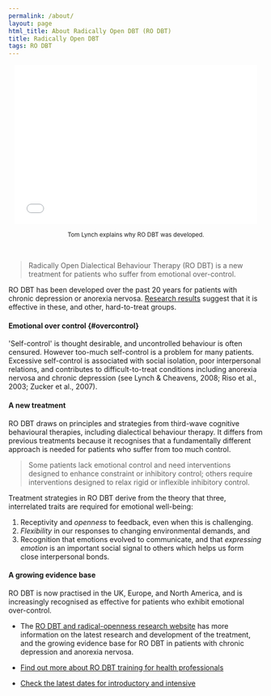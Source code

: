 ```yaml
---
permalink: /about/
layout: page
html_title: About Radically Open DBT (RO DBT)
title: Radically Open DBT
tags: RO DBT
---
```




<center>

<iframe width="480" height="315" src="//www.youtube.com/embed/SXmt1onyVM4" frameborder="0" allowfullscreen></iframe>

<br>

<small>Tom Lynch explains why RO DBT was developed.</small>

</center>

<br>

> Radically Open Dialectical Behaviour Therapy (RO DBT) is a new treatment for patients who suffer from emotional over-control.

RO DBT has been developed over the past 20 years for patients with chronic depression or anorexia nervosa. [Research results](http://www.southampton.ac.uk/psychology/research/groups/emotion_and_personality_bio_behavioural_laboratory.page#projects) suggest that it is effective in these, and other, hard-to-treat groups.


#### Emotional over control {#overcontrol}

'Self-control' is thought desirable, and uncontrolled behaviour is often censured. However too-much self-control is a problem for many patients. Excessive self-control is associated with social isolation, poor interpersonal relations, and contributes to difficult-to-treat conditions including anorexia nervosa and chronic depression (see Lynch & Cheavens, 2008; Riso et al., 2003; Zucker et al., 2007).


#### A new treatment

RO DBT draws on principles and strategies from third-wave cognitive behavioural therapies, including dialectical behaviour therapy. It differs from previous treatments because it recognises that a fundamentally different approach is needed for patients who suffer from too much control.

> Some patients lack emotional control and need interventions designed to enhance constraint or inhibitory control; others require interventions designed to relax rigid or inflexible inhibitory control.

Treatment strategies in RO DBT derive from the theory that three, interrelated traits are required for emotional well-being:

1. Receptivity and *openness* to feedback, even when this is challenging.
2. *Flexibility* in our responses to changing environmental demands, and
3. Recognition that emotions evolved to communicate, and that *expressing emotion* is an important social signal to others which helps us form close interpersonal bonds.



#### A growing evidence base

RO DBT is now practised in the UK, Europe, and North America, and is increasingly recognised as effective for patients who exhibit emotional over-control.

- The [RO DBT and radical-openness research website](http://www.southampton.ac.uk/psychology/research/groups/emotion_and_personality_bio_behavioural_laboratory.page) has more information on the latest research and development of the treatment, and the growing evidence base for RO DBT in patients with chronic depression and anorexia nervosa.

- [Find out more about RO DBT training for health professionals](/professionals/)

- [Check the latest dates for introductory and intensive](/training/)








